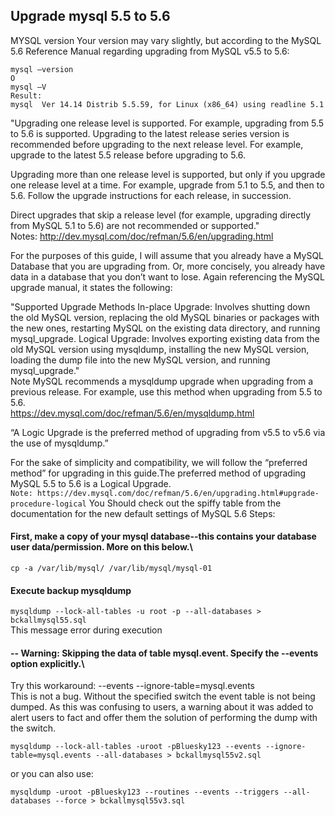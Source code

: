 ## Upgrade mysql 5.5 to 5.6


MYSQL version
Your version may vary slightly, but according to the MySQL 5.6 Reference Manual regarding upgrading from MySQL v5.5 to 5.6:
```
mysql –version
O
mysql –V
Result:
mysql  Ver 14.14 Distrib 5.5.59, for Linux (x86_64) using readline 5.1
```

"Upgrading one release level is supported. For example, upgrading from 5.5 to 5.6 is supported. Upgrading to the latest release series version is recommended before upgrading to the next release level. For example, upgrade to the latest 5.5 release before upgrading to 5.6.

Upgrading more than one release level is supported, but only if you upgrade one release level at a time. For example, upgrade from 5.1 to 5.5, and then to 5.6. Follow the upgrade instructions for each release, in succession.

Direct upgrades that skip a release level (for example, upgrading directly from MySQL 5.1 to 5.6) are not recommended or supported."\
Notes: http://dev.mysql.com/doc/refman/5.6/en/upgrading.html 

For the purposes of this guide, I will assume that you already have a MySQL Database that you are upgrading from. Or, more concisely, you already have data in a database that you don’t want to lose. Again referencing the MySQL upgrade manual, it states the following:

"Supported Upgrade Methods
In-place Upgrade: Involves shutting down the old MySQL version, replacing the old MySQL binaries or packages with the new ones, restarting MySQL on the existing data directory, and running mysql_upgrade.
Logical Upgrade: Involves exporting existing data from the old MySQL version using mysqldump, installing the new MySQL version, loading the dump file into the new MySQL version, and running mysql_upgrade."\
Note
MySQL recommends a mysqldump upgrade when upgrading from a previous release. For example, use this method when upgrading from 5.5 to 5.6.\
https://dev.mysql.com/doc/refman/5.6/en/mysqldump.html

“A Logic Upgrade is the preferred method of upgrading from v5.5 to v5.6 via the use of mysqldump.”

For the sake of simplicity and compatibility, we will follow the “preferred method” for upgrading in this guide.The preferred method of upgrading MySQL 5.5 to 5.6 is a Logical Upgrade.\
`
Note: https://dev.mysql.com/doc/refman/5.6/en/upgrading.html#upgrade-procedure-logical
`
You Should check out the spiffy table from the documentation for the new default settings of MySQL 5.6
Steps:
#### First, make a copy of your mysql database--this contains your database user data/permission. More on this below.\
`
cp -a /var/lib/mysql/ /var/lib/mysql/mysql-01
`

#### Execute backup mysqldump

`
mysqldump --lock-all-tables -u root -p --all-databases > bckallmysql55.sql
`\
This message error during execution
#### -- Warning: Skipping the data of table mysql.event. Specify the --events option explicitly.\
Try this workaround: --events --ignore-table=mysql.events\
This is not a bug. Without the specified switch the event table is not being dumped. As this was confusing to users, a warning about it was added to alert users to fact and offer them the solution of performing the dump with the switch.

`
mysqldump --lock-all-tables -uroot -pBluesky123 --events --ignore-table=mysql.events --all-databases > bckallmysql55v2.sql
`

or you can also use:

`
mysqldump -uroot -pBluesky123 --routines --events --triggers --all-databases --force > bckallmysql55v3.sql
`

